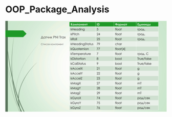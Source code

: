 # OOP_Package_Analysis

![img](https://github.com/GorokhovSemyon/OOP_Package_Analysis/blob/develop/materials/PNI.jpg)
